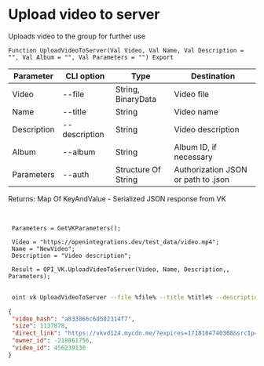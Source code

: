 ﻿---
sidebar_position: 10
---

# Upload video to server
 Uploads video to the group for further use



`Function UploadVideoToServer(Val Video, Val Name, Val Description = "", Val Album = "", Val Parameters = "") Export`

 | Parameter | CLI option | Type | Destination |
 |-|-|-|-|
 | Video | --file | String, BinaryData | Video file |
 | Name | --title | String | Video name |
 | Description | --description | String | Video description |
 | Album | --album | String | Album ID, if necessary |
 | Parameters | --auth | Structure Of String | Authorization JSON or path to .json |

 
 Returns: Map Of KeyAndValue - Serialized JSON response from VK

<br/>




```bsl title="Code example"
 Parameters = GetVKParameters();
 
 Video = "https://openintegrations.dev/test_data/video.mp4";
 Name = "NewVideo";
 Description = "Video description";
 
 Result = OPI_VK.UploadVideoToServer(Video, Name, Description,, Parameters);
```
	


```sh title="CLI command example"
 
 oint vk UploadVideoToServer --file %file% --title %title% --description %description% --album %album% --auth %auth%

```

```json title="Result"
{
 "video_hash": "a833866c6db82314f7",
 "size": 1137878,
 "direct_link": "https://vkvd124.mycdn.me/?expires=1718104740308&srcIp=20.172.5.93&pr=40&srcAg=UNKNOWN&ms=185.226.53.168&type=4&sig=bcm4dKyuOlo&ct=27&urls=45.136.20.202&clientType=14&appId=512000384397&zs=43&id=6569231256185",
 "owner_id": -218861756,
 "video_id": 456239138
}
```
